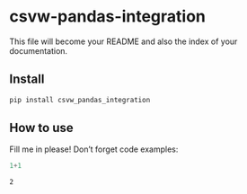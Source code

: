 csvw-pandas-integration
================

<!-- WARNING: THIS FILE WAS AUTOGENERATED! DO NOT EDIT! -->

This file will become your README and also the index of your
documentation.

## Install

``` sh
pip install csvw_pandas_integration
```

## How to use

Fill me in please! Don’t forget code examples:

``` python
1+1
```

    2
